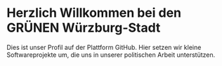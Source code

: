 # Herzlich Willkommen bei den GRÜNEN Würzburg-Stadt

Dies ist unser Profil auf der Plattform GitHub. Hier setzen wir kleine Softwareprojekte um, die uns in unserer politischen Arbeit unterstützen. 
